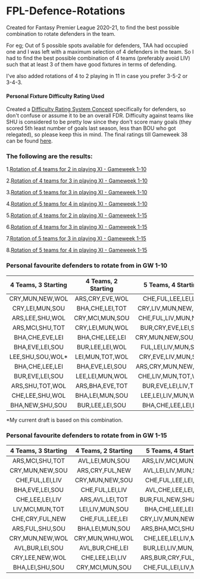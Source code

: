 # FPL-Defence-Rotations

Created for Fantasy Premier League 2020-21, to find the best possible combination to rotate defenders in the team.

For eg; Out of 5 possible spots available for defenders, TAA had occupied one and I was left with a maximum selection of 4 defenders in the team.
So I had to find the best possible combination of 4 teams (preferably avoid LIV) such that at least 3 of them have good fixtures in terms of defending.

I've also added rotations of 4 to 2 playing in 11 in case you prefer 3-5-2 or 3-4-3.



#### Personal Fixture Difficulty Rating Used

Created a [Difficulty Rating System Concept](https://github.com/priyanshux/FPL-Defence-Rotations/blob/master/FDR_Concept "FDR Concept for Defenders") specifically for defenders, so don't confuse or assume it to be an overall FDR. Difficulty against teams like SHU is considered to be pretty low since they don't score many goals (they scored 5th least number of goals last season, less than BOU who got relegated), so please keep this in mind. The final ratings till Gameweek 38 can be found [here](https://github.com/priyanshux/FPL-Defence-Rotations/blob/master/FPL_Defence_FDR.csv "Difficulty Ratings for Defenders").



### The following are the results:

1.[Rotation of 4 teams for 2 in playing XI - Gameweek 1-10](https://github.com/priyanshux/FPL-Defence-Rotations/blob/master/Results/GW10_4_2.csv)

2.[Rotation of 4 teams for 3 in playing XI - Gameweek 1-10](https://github.com/priyanshux/FPL-Defence-Rotations/blob/master/Results/GW10_4_3.csv)

3.[Rotation of 5 teams for 3 in playing XI - Gameweek 1-10](https://github.com/priyanshux/FPL-Defence-Rotations/blob/master/Results/GW10_5_3.csv)

4.[Rotation of 5 teams for 4 in playing XI - Gameweek 1-10](https://github.com/priyanshux/FPL-Defence-Rotations/blob/master/Results/GW10_5_4.csv)

5.[Rotation of 4 teams for 2 in playing XI - Gameweek 1-15](https://github.com/priyanshux/FPL-Defence-Rotations/blob/master/Results/GW15_4_2.csv)

6.[Rotation of 4 teams for 3 in playing XI - Gameweek 1-15](https://github.com/priyanshux/FPL-Defence-Rotations/blob/master/Results/GW15_4_3.csv)

7.[Rotation of 5 teams for 3 in playing XI - Gameweek 1-15](https://github.com/priyanshux/FPL-Defence-Rotations/blob/master/Results/GW15_5_3.csv)

8.[Rotation of 5 teams for 4 in playing XI - Gameweek 1-15](https://github.com/priyanshux/FPL-Defence-Rotations/blob/master/Results/GW15_5_4.csv)


### Personal favourite defenders to rotate from in GW 1-10

| 4 Teams, 3 Starting | 4 Teams, 2 Starting | 5 Teams, 4 Starting | 5 Teams, 3 Starting |
| :-----------------: | :-----------------: | :-----------------: | :-----------------: |
| CRY,MUN,NEW,WOL     | ARS,CRY,EVE,WOL     | CHE,FUL,LEE,LEI,LIV | BHA,CHE,EVE,LEI,TOT |
| CRY,LEI,MUN,SOU     | BHA,CHE,LEI,TOT     | CRY,LIV,MUN,NEW,SOU | CRY,MUN,SHU,SOU,WOL |
| ARS,LEE,SHU,WOL     | CRY,MCI,MUN,SOU     | CHE,FUL,LIV,MUN,NEW | CRY,EVE,LIV,MUN,TOT |
| ARS,MCI,SHU,TOT     | CRY,LEI,MUN,WOL     | BUR,CRY,EVE,LEI,SOU | AVL,BUR,LEI,LIV,TOT |
| BHA,CHE,EVE,LEI     | BHA,CHE,LEE,LEI     | CRY,MUN,NEW,SOU,WOL | AVL,BHA,CHE,LEI,MCI |
| BHA,EVE,LEI,SOU     | BUR,LEE,LEI,WOL     | FUL,LEI,LIV,MUN,SOU | CHE,CRY,MUN,SOU,WBA |
| LEE,SHU,SOU,WOL*    | LEI,MUN,TOT,WOL     | CRY,EVE,LIV,MUN,SOU | ARS,BHA,EVE,LEI,TOT |
| BHA,CHE,LEE,LEI     | BHA,EVE,LEI,SOU     | ARS,CRY,MUN,NEW,WOL | LIV,MUN,SHU,SOU,TOT |
| BUR,EVE,LEI,SOU     | LEE,LEI,MUN,WOL     | CHE,LIV,MUN,TOT,WBA | CRY,EVE,LIV,MUN,SOU |
| ARS,SHU,TOT,WOL     | ARS,BHA,EVE,TOT     | BUR,EVE,LEI,LIV,TOT | CHE,FUL,LEI,LIV,MUN |
| CHE,LEE,SHU,WOL     | BHA,LEI,MUN,SOU     | LEE,LEI,LIV,MUN,WOL | CRY,FUL,LIV,MUN,SOU |
| BHA,NEW,SHU,SOU     | BUR,LEE,LEI,SOU     | BHA,CHE,LEE,LEI,LIV | ARS,CHE,FUL,LEE,LEI |

*My current draft is based on this combination.

### Personal favourite defenders to rotate from in GW 1-15

| 4 Teams, 3 Starting | 4 Teams, 2 Starting | 5 Teams, 4 Starting | 5 Teams, 3 Starting |
| :-----------------: | :-----------------: | :-----------------: | :-----------------: |
| ARS,MCI,SHU,TOT     | AVL,LEI,MUN,SOU     | ARS,LIV,MCI,MUN,TOT | AVL,BHA,CHE,LEI,SOU |
| CRY,MUN,NEW,SOU     | ARS,CRY,FUL,NEW     | AVL,LEI,LIV,MUN,SOU | CHE,FUL,LEE,LEI,LIV |
| CHE,FUL,LEI,LIV     | CRY,MUN,NEW,SOU     | CHE,FUL,LEE,LEI,LIV | CRY,FUL,LEI,MUN,SOU |
| BHA,EVE,LEI,SOU     | CHE,FUL,LEI,LIV     | AVL,CHE,LEE,LEI,LIV | BHA,CHE,EVE,LEI,LIV |
| CHE,LEE,LEI,LIV     | ARS,AVL,LEI,TOT     | BUR,FUL,NEW,SHU,SOU | CHE,FUL,LEE,LIV,WBA |
| LIV,MCI,MUN,TOT     | LEI,LIV,MUN,SOU     | BHA,CHE,LEE,LEI,LIV | ARS,BHA,MCI,SHU,TOT |
| CHE,CRY,FUL,NEW     | CHE,FUL,LEE,LEI     | CRY,LIV,MUN,NEW,SOU | AVL,BHA,CHE,LEI,LIV |
| ARS,FUL,SHU,SOU     | BHA,LEI,MUN,SOU     | ARS,BHA,MCI,SHU,TOT | MCI,MUN,SHU,SOU,TOT |
| CRY,MUN,NEW,WOL     | CRY,MUN,WHU,WOL     | CHE,LEE,LEI,LIV,MUN | BUR,CHE,FUL,LEI,LIV |
| AVL,BUR,LEI,SOU     | AVL,BUR,CHE,LEI     | BUR,LEI,LIV,MUN,TOT | ARS,AVL,LEI,LIV,TOT |
| CRY,LEE,NEW,WOL     | CHE,LEE,LEI,LIV     | ARS,BUR,CRY,FUL,NEW | CHE,LEE,LIV,MUN,WBA |
| BHA,LEI,SHU,SOU     | CRY,MCI,MUN,SOU     | CHE,FUL,LEI,LIV,MUN | ARS,CRY,MCI,MUN,TOT |

